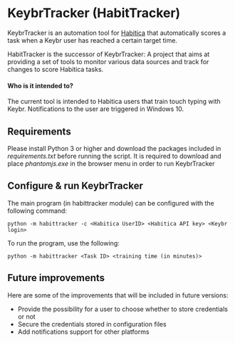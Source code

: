 KeybrTracker (HabitTracker)
===========================

KeybrTracker is an automation tool for [Habitica](https://habitica.com/) that
automatically scores a task when a Keybr user has reached a certain target time.

HabitTracker is the successor of KeybrTracker: A project that aims at providing
a set of tools to monitor various data sources and track for changes to score
Habitica tasks.

#### Who is it intended to?
The current tool is intended to Habitica users that train touch typing with Keybr.
Notifications to the user are triggered in Windows 10.

Requirements
------------

Please install Python 3 or higher and download the packages included in
*requirements.txt* before running the script. It is required to download and
place *phantomjs.exe* in the browser menu in order to run KeybrTracker

Configure & run KeybrTracker
----------------------------

The main program (in habittracker module) can be configured with the following command:

    python -m habittracker -c <Habitica UserID> <Habitica API key> <Keybr login>

To run the program, use the following:

    python -m habittracker <Task ID> <training time (in minutes)>

Future improvements
-------------------

Here are some of the improvements that will be included in future versions:
* Provide the possibility for a user to choose whether to store credentials or not
* Secure the credentials stored in configuration files
* Add notifications support for other platforms
